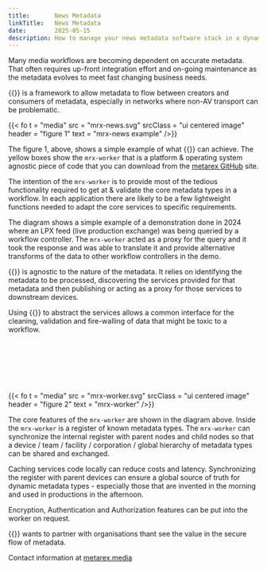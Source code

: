 ```yaml
---
title:       News Metadata
linkTitle:   News Metadata
date:        2025-05-15
description: How to manage your news metadata software stack in a dynamic world
---
```

<!-- markdownlint-disable MD033 -->

Many media workflows are becoming dependent on accurate metadata. That often requires up-front integration effort and 
on-going maintenance as the metadata evolves to meet fast changing business needs.

{{<metarex>}} is a framework to allow metadata to flow between creators and consumers of metadata, especially
in networks where non-AV transport can be problematic.

{{< fo t = "media" src = "mrx-news.svg" srcClass = "ui centered image" header = "figure 1" text = "mrx-news example" />}}

The figure 1, above, shows a simple example of what {{<metarex>}} can achieve. The yellow boxes show the `mrx-worker`
that is a platform & operating system agnostic piece of code that you can download from the [metarex GitHub][gh] site.

The intention of the `mrx-worker` is to provide most of the tedious functionality required to get at & validate the core
metadata types in a workflow. In each application there are likely to be a few  lightweight functions needed to adapt
the core services to specific requirements.

The diagram shows a simple example of a demonstration done in 2024 where an LPX feed (live production exchange) was
being queried by a workflow controller.  The `mrx-worker` acted as a proxy for the query and it took the response and
was able to translate it and provide alternative transforms of the data to other workflow controllers in the demo.

{{<metarex>}} is agnostic to the nature of the metadata. It relies on identifying the metadata to be processed, 
discovering the services provided for that metadata and then publishing or acting as a proxy for those services
to downstream devices.

Using {{<metarex>}} to abstract the services allows a common interface for the cleaning, validation and fire-walling of
data that might be toxic to a workflow.
<br><br><br><br><br><br><br>

{{< fo t = "media" src = "mrx-worker.svg" srcClass = "ui centered image" header = "figure 2" text = "mrx-worker" />}}

The core features of the `mrx-worker` are shown in the diagram above. Inside the `mrx-worker` is a register of known
metadata types. The `mrx-worker` can synchronize the internal register with parent nodes and child nodes so that a
device / team / facility / corporation / global hierarchy of metadata types can be shared and exchanged.

Caching services code locally can reduce costs and latency. Synchronizing the register with parent devices can ensure
a global source of truth for dynamic metadata types - especially those that are invented in the morning and used in
productions in the afternoon.

Encryption, Authentication and Authorization features can be put into the worker on request.

{{<metarex>}} wants to partner with organisations thant see the value in the secure flow of metadata.

Contact information at [metarex.media][mrx]

[gh]: https://github.com/orgs/metarex-media/repositories
[mrx]: https://metarex.media